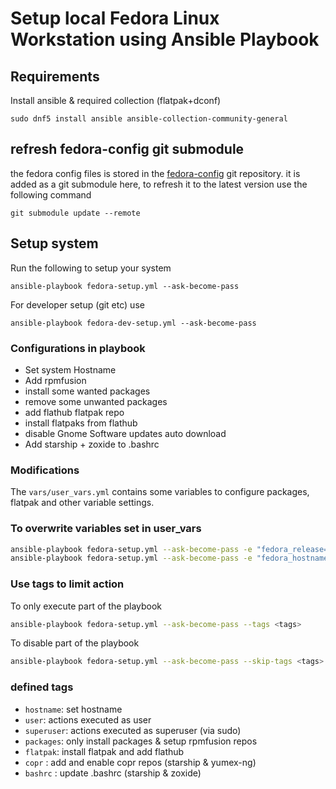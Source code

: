# Setup local Fedora Linux Workstation using Ansible Playbook

## Requirements

Install ansible & required collection (flatpak+dconf)

```
sudo dnf5 install ansible ansible-collection-community-general
```

## refresh fedora-config git submodule

the fedora config files is stored in the [fedora-config](timlau/fedora-config) git repository.
it is added as a git submodule here, to refresh it to the latest version use the following command

```
git submodule update --remote
```

## Setup system

Run the following to setup your system

```
ansible-playbook fedora-setup.yml --ask-become-pass
```

For developer setup (git etc) use

```
ansible-playbook fedora-dev-setup.yml --ask-become-pass

```

### Configurations in playbook

- Set system Hostname
- Add rpmfusion
- install some wanted packages
- remove some unwanted packages
- add flathub flatpak repo
- install flatpaks from flathub
- disable Gnome Software updates auto download
- Add starship + zoxide to .bashrc

### Modifications

The `vars/user_vars.yml` contains some variables to configure packages, flatpak and other variable settings.

### To overwrite variables set in user_vars

```bash
ansible-playbook fedora-setup.yml --ask-become-pass -e "fedora_release=39"
ansible-playbook fedora-setup.yml --ask-become-pass -e "fedora_hostname=BeeBox"
```

### Use tags to limit action

To only execute part of the playbook

```bash
ansible-playbook fedora-setup.yml --ask-become-pass --tags <tags>
```

To disable part of the playbook

```bash
ansible-playbook fedora-setup.yml --ask-become-pass --skip-tags <tags>
```

### defined tags

- `hostname`: set hostname
- `user`: actions executed as user
- `superuser`: actions executed as superuser (via sudo)
- `packages`: only install packages & setup rpmfusion repos
- `flatpak`: install flatpak and add flathub
- `copr` : add and enable copr repos (starship & yumex-ng)
- `bashrc` : update .bashrc (starship & zoxide)
